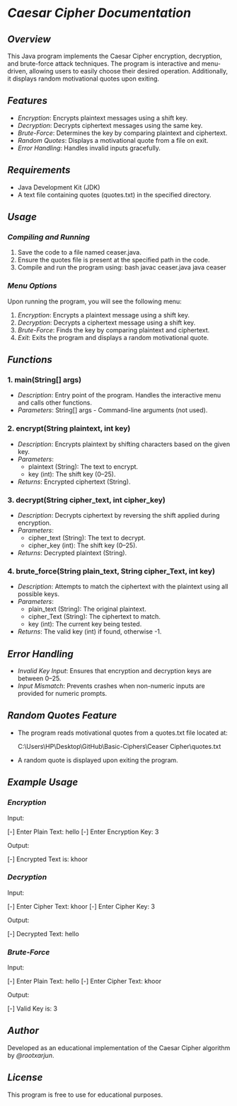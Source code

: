 # *Caesar Cipher Documentation*

## *Overview*

This Java program implements the Caesar Cipher encryption, decryption, and brute-force attack techniques. The program is interactive and menu-driven, allowing users to easily choose their desired operation. Additionally, it displays random motivational quotes upon exiting.

## *Features*

- *Encryption*: Encrypts plaintext messages using a shift key.
- *Decryption*: Decrypts ciphertext messages using the same key.
- *Brute-Force*: Determines the key by comparing plaintext and ciphertext.
- *Random Quotes*: Displays a motivational quote from a file on exit.
- *Error Handling*: Handles invalid inputs gracefully.

## *Requirements*

- Java Development Kit (JDK)
- A text file containing quotes (quotes.txt) in the specified directory.

## *Usage*

### *Compiling and Running*

1. Save the code to a file named ceaser.java.
2. Ensure the quotes file is present at the specified path in the code.
3. Compile and run the program using:
   bash
   javac ceaser.java
   java ceaser
   

### *Menu Options*

Upon running the program, you will see the following menu:

1. *Encryption*: Encrypts a plaintext message using a shift key.
2. *Decryption*: Decrypts a ciphertext message using a shift key.
3. *Brute-Force*: Finds the key by comparing plaintext and ciphertext.
4. *Exit*: Exits the program and displays a random motivational quote.

## *Functions*

### **1. main(String[] args)**

- *Description*: Entry point of the program. Handles the interactive menu and calls other functions.
- *Parameters*: String[] args - Command-line arguments (not used).

### **2. encrypt(String plaintext, int key)**

- *Description*: Encrypts plaintext by shifting characters based on the given key.
- *Parameters*:
  - plaintext (String): The text to encrypt.
  - key (int): The shift key (0–25).
- *Returns*: Encrypted ciphertext (String).

### **3. decrypt(String cipher_text, int cipher_key)**

- *Description*: Decrypts ciphertext by reversing the shift applied during encryption.
- *Parameters*:
  - cipher_text (String): The text to decrypt.
  - cipher_key (int): The shift key (0–25).
- *Returns*: Decrypted plaintext (String).

### **4. brute_force(String plain_text, String cipher_Text, int key)**

- *Description*: Attempts to match the ciphertext with the plaintext using all possible keys.
- *Parameters*:
  - plain_text (String): The original plaintext.
  - cipher_Text (String): The ciphertext to match.
  - key (int): The current key being tested.
- *Returns*: The valid key (int) if found, otherwise -1.

## *Error Handling*

- *Invalid Key Input*: Ensures that encryption and decryption keys are between 0–25.
- *Input Mismatch*: Prevents crashes when non-numeric inputs are provided for numeric prompts.

## *Random Quotes Feature*

- The program reads motivational quotes from a quotes.txt file located at:
  
  C:\Users\HP\Desktop\GitHub\Basic-Ciphers\Ceaser Cipher\quotes.txt
  
- A random quote is displayed upon exiting the program.

## *Example Usage*

### *Encryption*

Input:


[-] Enter Plain Text: hello
[-] Enter Encryption Key: 3


Output:


[-] Encrypted Text is: khoor


### *Decryption*

Input:


[-] Enter Cipher Text: khoor
[-] Enter Cipher Key: 3


Output:


[-] Decrypted Text: hello


### *Brute-Force*

Input:


[-] Enter Plain Text: hello
[-] Enter Cipher Text: khoor


Output:


[-] Valid Key is: 3


## *Author*

Developed as an educational implementation of the Caesar Cipher algorithm by *@rootxarjun*.

## *License*

This program is free to use for educational purposes.